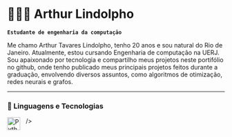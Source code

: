 # 👩🏻‍💻 Arthur Lindolpho

**`Estudante de engenharia da computação`**

Me chamo Arthur Tavares Lindolpho, tenho 20 anos e sou natural do Rio de Janeiro. Atualmente, estou cursando Engenharia de computação na UERJ. Sou apaixonado por tecnologia e compartilho meus projetos neste portifólio no github, onde tenho publicado meus principais projetos feitos durante a graduação, envolvendo diversos assuntos, como algoritmos de otimização, redes neurais e grafos.


---

### 🤖 Linguagens e Tecnologias

/>
<img 
    align="left" 
    alt="Python" 
    title="Python"
    width="30px" 
    style="padding-right: 10px;" 
    src="https://cdn.jsdelivr.net/gh/devicons/devicon@latest/icons/python/python-original.svg" 
/>



